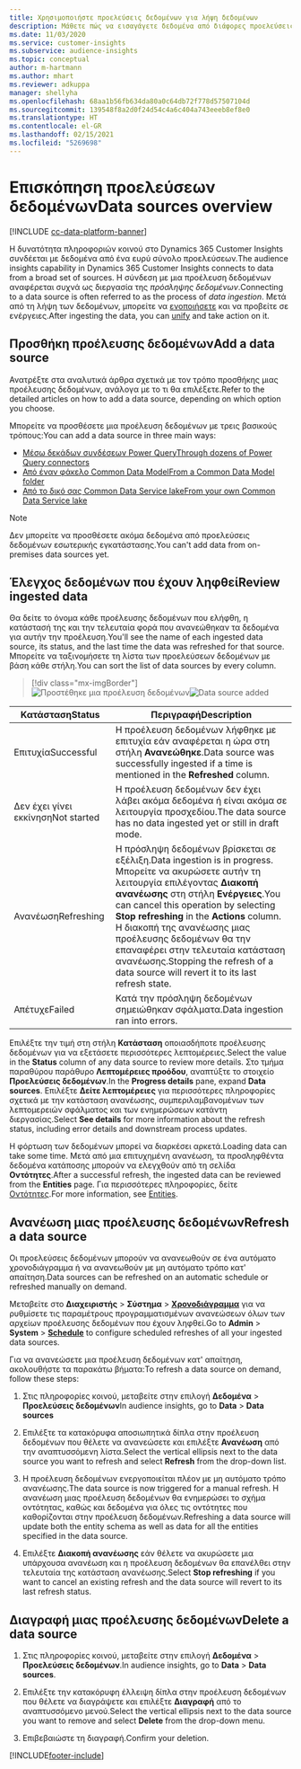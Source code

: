 ```yaml
---
title: Χρησιμοποιήστε προελεύσεις δεδομένων για λήψη δεδομένων
description: Μάθετε πώς να εισαγάγετε δεδομένα από διάφορες προελεύσεις.
ms.date: 11/03/2020
ms.service: customer-insights
ms.subservice: audience-insights
ms.topic: conceptual
author: m-hartmann
ms.author: mhart
ms.reviewer: adkuppa
manager: shellyha
ms.openlocfilehash: 68aa1b56fb634da80a0c64db72f778d57507104d
ms.sourcegitcommit: 139548f8a2d0f24d54c4a6c404a743eeeb8ef8e0
ms.translationtype: HT
ms.contentlocale: el-GR
ms.lasthandoff: 02/15/2021
ms.locfileid: "5269698"
---
```

# <a name="data-sources-overview"></a><span data-ttu-id="09d7d-103">Επισκόπηση προελεύσεων δεδομένων</span><span class="sxs-lookup"><span data-stu-id="09d7d-103">Data sources overview</span></span>

[!INCLUDE [cc-data-platform-banner](../includes/cc-data-platform-banner.md)]

<span data-ttu-id="09d7d-104">Η δυνατότητα πληροφοριών κοινού στο Dynamics 365 Customer Insights συνδέεται με δεδομένα από ένα ευρύ σύνολο προελεύσεων.</span><span class="sxs-lookup"><span data-stu-id="09d7d-104">The audience insights capability in Dynamics 365 Customer Insights connects to data from a broad set of sources.</span></span> <span data-ttu-id="09d7d-105">Η σύνδεση με μια προέλευση δεδομένων αναφέρεται συχνά ως διεργασία της *πρόσληψης δεδομένων*.</span><span class="sxs-lookup"><span data-stu-id="09d7d-105">Connecting to a data source is often referred to as the process of *data ingestion*.</span></span> <span data-ttu-id="09d7d-106">Μετά από τη λήψη των δεδομένων, μπορείτε να [ενοποιήσετε](data-unification.md) και να προβείτε σε ενέργειες.</span><span class="sxs-lookup"><span data-stu-id="09d7d-106">After ingesting the data, you can [unify](data-unification.md) and take action on it.</span></span>

## <a name="add-a-data-source"></a><span data-ttu-id="09d7d-107">Προσθήκη προέλευσης δεδομένων</span><span class="sxs-lookup"><span data-stu-id="09d7d-107">Add a data source</span></span>

<span data-ttu-id="09d7d-108">Ανατρέξτε στα αναλυτικά άρθρα σχετικά με τον τρόπο προσθήκης μιας προέλευσης δεδομένων, ανάλογα με το τι θα επιλέξετε.</span><span class="sxs-lookup"><span data-stu-id="09d7d-108">Refer to the detailed articles on how to add a data source, depending on which option you choose.</span></span>

<span data-ttu-id="09d7d-109">Μπορείτε να προσθέσετε μια προέλευση δεδομένων με τρεις βασικούς τρόπους:</span><span class="sxs-lookup"><span data-stu-id="09d7d-109">You can add a data source in three main ways:</span></span>

- [<span data-ttu-id="09d7d-110">Μέσω δεκάδων συνδέσεων Power Query</span><span class="sxs-lookup"><span data-stu-id="09d7d-110">Through dozens of Power Query connectors</span></span>](connect-power-query.md)
- [<span data-ttu-id="09d7d-111">Από έναν φάκελο Common Data Model</span><span class="sxs-lookup"><span data-stu-id="09d7d-111">From a Common Data Model folder</span></span>](connect-common-data-model.md)
- [<span data-ttu-id="09d7d-112">Από το δικό σας Common Data Service lake</span><span class="sxs-lookup"><span data-stu-id="09d7d-112">From your own Common Data Service lake</span></span>](connect-common-data-service-lake.md)

> [!NOTE]
> <span data-ttu-id="09d7d-113">Δεν μπορείτε να προσθέσετε ακόμα δεδομένα από προελεύσεις δεδομένων εσωτερικής εγκατάστασης.</span><span class="sxs-lookup"><span data-stu-id="09d7d-113">You can't add data from on-premises data sources yet.</span></span>

## <a name="review-ingested-data"></a><span data-ttu-id="09d7d-114">Έλεγχος δεδομένων που έχουν ληφθεί</span><span class="sxs-lookup"><span data-stu-id="09d7d-114">Review ingested data</span></span>

<span data-ttu-id="09d7d-115">Θα δείτε το όνομα κάθε προέλευσης δεδομένων που ελήφθη, η κατάστασή της και την τελευταία φορά που ανανεώθηκαν τα δεδομένα για αυτήν την προέλευση.</span><span class="sxs-lookup"><span data-stu-id="09d7d-115">You'll see the name of each ingested data source, its status, and the last time the data was refreshed for that source.</span></span> <span data-ttu-id="09d7d-116">Μπορείτε να ταξινομήσετε τη λίστα των προελεύσεων δεδομένων με βάση κάθε στήλη.</span><span class="sxs-lookup"><span data-stu-id="09d7d-116">You can sort the list of data sources by every column.</span></span>

> [!div class="mx-imgBorder"]
> <span data-ttu-id="09d7d-117">![Προστέθηκε μια προέλευση δεδομένων](media/configure-data-datasource-added.png "Προστέθηκε μια προέλευση δεδομένων")</span><span class="sxs-lookup"><span data-stu-id="09d7d-117">![Data source added](media/configure-data-datasource-added.png "Data source added")</span></span>

|<span data-ttu-id="09d7d-118">Κατάσταση</span><span class="sxs-lookup"><span data-stu-id="09d7d-118">Status</span></span>  |<span data-ttu-id="09d7d-119">Περιγραφή</span><span class="sxs-lookup"><span data-stu-id="09d7d-119">Description</span></span>  |
|---------|---------|
|<span data-ttu-id="09d7d-120">Επιτυχία</span><span class="sxs-lookup"><span data-stu-id="09d7d-120">Successful</span></span>   |<span data-ttu-id="09d7d-121">Η προέλευση δεδομένων λήφθηκε με επιτυχία εάν αναφέρεται η ώρα στη στήλη **Ανανεώθηκε**.</span><span class="sxs-lookup"><span data-stu-id="09d7d-121">Data source was successfully ingested if a time is mentioned in the **Refreshed** column.</span></span>
|<span data-ttu-id="09d7d-122">Δεν έχει γίνει εκκίνηση</span><span class="sxs-lookup"><span data-stu-id="09d7d-122">Not started</span></span>   |<span data-ttu-id="09d7d-123">Η προέλευση δεδομένων δεν έχει λάβει ακόμα δεδομένα ή είναι ακόμα σε λειτουργία προσχεδίου.</span><span class="sxs-lookup"><span data-stu-id="09d7d-123">The data source has no data ingested yet or still in draft mode.</span></span>         |
|<span data-ttu-id="09d7d-124">Ανανέωση</span><span class="sxs-lookup"><span data-stu-id="09d7d-124">Refreshing</span></span>    |<span data-ttu-id="09d7d-125">Η πρόσληψη δεδομένων βρίσκεται σε εξέλιξη.</span><span class="sxs-lookup"><span data-stu-id="09d7d-125">Data ingestion is in progress.</span></span> <span data-ttu-id="09d7d-126">Μπορείτε να ακυρώσετε αυτήν τη λειτουργία επιλέγοντας **Διακοπή ανανέωσης** στη στήλη **Ενέργειες**.</span><span class="sxs-lookup"><span data-stu-id="09d7d-126">You can cancel this operation by selecting **Stop refreshing** in the **Actions** column.</span></span> <span data-ttu-id="09d7d-127">Η διακοπή της ανανέωσης μιας προέλευσης δεδομένων θα την επαναφέρει στην τελευταία κατάσταση ανανέωσης.</span><span class="sxs-lookup"><span data-stu-id="09d7d-127">Stopping the refresh of a data source will revert it to its last refresh state.</span></span>       |
|<span data-ttu-id="09d7d-128">Απέτυχε</span><span class="sxs-lookup"><span data-stu-id="09d7d-128">Failed</span></span>     |<span data-ttu-id="09d7d-129">Κατά την πρόσληψη δεδομένων σημειώθηκαν σφάλματα.</span><span class="sxs-lookup"><span data-stu-id="09d7d-129">Data ingestion ran into errors.</span></span>         |

<span data-ttu-id="09d7d-130">Επιλέξτε την τιμή στη στήλη **Κατάσταση** οποιασδήποτε προέλευσης δεδομένων για να εξετάσετε περισσότερες λεπτομέρειες.</span><span class="sxs-lookup"><span data-stu-id="09d7d-130">Select the value in the **Status** column of any data source to review more details.</span></span> <span data-ttu-id="09d7d-131">Στο τμήμα παραθύρου παράθυρο **Λεπτομέρειες προόδου**, αναπτύξτε το στοιχείο **Προελεύσεις δεδομένων**.</span><span class="sxs-lookup"><span data-stu-id="09d7d-131">In the **Progress details** pane, expand **Data sources**.</span></span> <span data-ttu-id="09d7d-132">Επιλέξτε **Δείτε λεπτομέρειες** για περισσότερες πληροφορίες σχετικά με την κατάσταση ανανέωσης, συμπεριλαμβανομένων των λεπτομερειών σφάλματος και των ενημερώσεων κατάντη διεργασίας.</span><span class="sxs-lookup"><span data-stu-id="09d7d-132">Select **See details** for more information about the refresh status, including error details and downstream process updates.</span></span>

<span data-ttu-id="09d7d-133">Η φόρτωση των δεδομένων μπορεί να διαρκέσει αρκετά.</span><span class="sxs-lookup"><span data-stu-id="09d7d-133">Loading data can take some time.</span></span> <span data-ttu-id="09d7d-134">Μετά από μια επιτυχημένη ανανέωση, τα προσληφθέντα δεδομένα κατάποσης μπορούν να ελεγχθούν από τη σελίδα **Οντότητες**.</span><span class="sxs-lookup"><span data-stu-id="09d7d-134">After a successful refresh, the ingested data can be reviewed from the **Entities** page.</span></span> <span data-ttu-id="09d7d-135">Για περισσότερες πληροφορίες, δείτε [Οντότητες](entities.md).</span><span class="sxs-lookup"><span data-stu-id="09d7d-135">For more information, see [Entities](entities.md).</span></span>

## <a name="refresh-a-data-source"></a><span data-ttu-id="09d7d-136">Ανανέωση μιας προέλευσης δεδομένων</span><span class="sxs-lookup"><span data-stu-id="09d7d-136">Refresh a data source</span></span>

<span data-ttu-id="09d7d-137">Οι προελεύσεις δεδομένων μπορούν να ανανεωθούν σε ένα αυτόματο χρονοδιάγραμμα ή να ανανεωθούν με μη αυτόματο τρόπο κατ' απαίτηση.</span><span class="sxs-lookup"><span data-stu-id="09d7d-137">Data sources can be refreshed on an automatic schedule or refreshed manually on demand.</span></span> 

<span data-ttu-id="09d7d-138">Μεταβείτε στο **Διαχειριστής** > **Σύστημα** > [**Χρονοδιάγραμμα**](system.md#schedule-tab) για να ρυθμίσετε τις παραμέτρους προγραμματισμένων ανανεώσεων όλων των αρχείων προέλευσης δεδομένων που έχουν ληφθεί.</span><span class="sxs-lookup"><span data-stu-id="09d7d-138">Go to **Admin** > **System** > [**Schedule**](system.md#schedule-tab) to configure scheduled refreshes of all your ingested data sources.</span></span>

<span data-ttu-id="09d7d-139">Για να ανανεώσετε μια προέλευση δεδομένων κατ' απαίτηση, ακολουθήστε τα παρακάτω βήματα:</span><span class="sxs-lookup"><span data-stu-id="09d7d-139">To refresh a data source on demand, follow these steps:</span></span>

1. <span data-ttu-id="09d7d-140">Στις πληροφορίες κοινού, μεταβείτε στην επιλογή **Δεδομένα** > **Προελεύσεις δεδομένων**</span><span class="sxs-lookup"><span data-stu-id="09d7d-140">In audience insights, go to **Data** > **Data sources**</span></span>

2. <span data-ttu-id="09d7d-141">Επιλέξτε τα κατακόρυφα αποσιωπητικά δίπλα στην προέλευση δεδομένων που θέλετε να ανανεώσετε και επιλέξτε **Ανανέωση** από την αναπτυσσόμενη λίστα.</span><span class="sxs-lookup"><span data-stu-id="09d7d-141">Select the vertical ellipsis next to the data source you want to refresh and select **Refresh** from the drop-down list.</span></span>

3. <span data-ttu-id="09d7d-142">Η προέλευση δεδομένων ενεργοποιείται πλέον με μη αυτόματο τρόπο ανανέωσης.</span><span class="sxs-lookup"><span data-stu-id="09d7d-142">The data source is now triggered for a manual refresh.</span></span> <span data-ttu-id="09d7d-143">Η ανανέωση μιας προέλευση δεδομένων θα ενημερώσει το σχήμα οντότητας, καθώς και δεδομένα για όλες τις οντότητες που καθορίζονται στην προέλευση δεδομένων.</span><span class="sxs-lookup"><span data-stu-id="09d7d-143">Refreshing a data source will update both the entity schema as well as data for all the entities specified in the data source.</span></span>

4. <span data-ttu-id="09d7d-144">Επιλέξτε **Διακοπή ανανέωσης** εάν θέλετε να ακυρώσετε μια υπάρχουσα ανανέωση και η προέλευση δεδομένων θα επανέλθει στην τελευταία της κατάσταση ανανέωσης.</span><span class="sxs-lookup"><span data-stu-id="09d7d-144">Select **Stop refreshing** if you want to cancel an existing refresh and the data source will revert to its last refresh status.</span></span>

## <a name="delete-a-data-source"></a><span data-ttu-id="09d7d-145">Διαγραφή μιας προέλευσης δεδομένων</span><span class="sxs-lookup"><span data-stu-id="09d7d-145">Delete a data source</span></span>

1. <span data-ttu-id="09d7d-146">Στις πληροφορίες κοινού, μεταβείτε στην επιλογή **Δεδομένα** > **Προελεύσεις δεδομένων**.</span><span class="sxs-lookup"><span data-stu-id="09d7d-146">In audience insights, go to **Data** > **Data sources**.</span></span>

2. <span data-ttu-id="09d7d-147">Επιλέξτε την κατακόρυφη έλλειψη δίπλα στην προέλευση δεδομένων που θέλετε να διαγράψετε και επιλέξτε **Διαγραφή** από το αναπτυσσόμενο μενού.</span><span class="sxs-lookup"><span data-stu-id="09d7d-147">Select the vertical ellipsis next to the data source you want to remove and select **Delete** from the drop-down menu.</span></span>

3. <span data-ttu-id="09d7d-148">Επιβεβαιώστε τη διαγραφή.</span><span class="sxs-lookup"><span data-stu-id="09d7d-148">Confirm your deletion.</span></span>


[!INCLUDE[footer-include](../includes/footer-banner.md)]